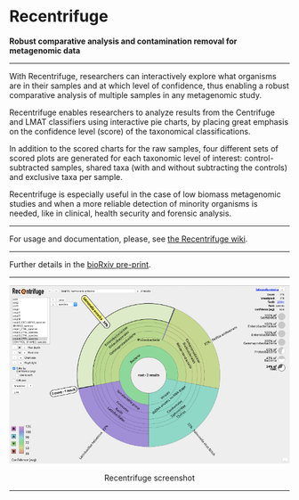 # Recentrifuge
**Robust comparative analysis and contamination removal for metagenomic data**
____

With Recentrifuge, researchers can interactively explore what organisms are in their samples and at which level of confidence, thus enabling a robust comparative analysis of multiple samples in any metagenomic study.

Recentrifuge enables researchers to analyze results from the Centrifuge and LMAT classifiers using interactive pie charts, by placing great emphasis on the confidence level (score) of the taxonomical classifications.

In addition to the scored charts for the raw samples, four different sets of scored plots are generated for each taxonomic level of interest: control-subtracted samples, shared taxa (with and without subtracting the controls) and exclusive taxa per sample.

Recentrifuge is especially useful in the case of low biomass metagenomic studies and when a more reliable detection of minority organisms is needed, like in clinical, health security and forensic analysis.

____
For usage and documentation, please, see [the Recentrifuge wiki](https://github.com/khyox/recentrifuge/wiki).
____
Further details in the [bioRxiv pre-print](https://doi.org/10.1101/190934).
____
<p align="center">
  <img src="https://raw.githubusercontent.com/khyox/rcf-aux/master/RCF_0.17.1_screenshot_750.png" alt="Recentrifuge 0.17.1 screenshot" width="750px"/></p>
<p align="center">Recentrifuge screenshot<p align="center">

____
